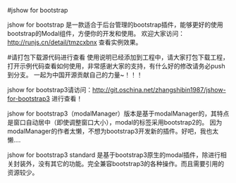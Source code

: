 #jshow for bootstrap

jshow for bootstrap 是一款适合于后台管理的bootstrap插件，能够更好的使用bootstrap的Modal组件，方便你的开发和使用。
欢迎大家访问：http://runjs.cn/detail/tmzcxbnx 查看实例效果。


#请打包下载源代码进行查看
使用说明已经添加到工程中，请大家打包下载工程，打开示例代码查看如何使用，非常感谢大家的支持，有什么好的修改请务必push到分支。
一起为中国开源贡献自己的力量~！！！




jshow for bootstrap3请访问：http://git.oschina.net/zhangshibin1987/jshow-for-bootstrap3
进行查看！


jshow for bootstrap3（modalManager）版本是基于modalManager的，其特点是窗口自动居中（即使调整窗口大小），modal的标签采用bootstrap2的。
因为modalManager的作者太懒，不想为bootstrap3开发新的插件。好吧，我也太懒....

jshow for bootstrap3 standard 是基于bootstrap3原生的modal插件，除进行相关封装外，没有其它的功能。完全兼容bootstrap3的各种操作。而且需要引用的资源较少。